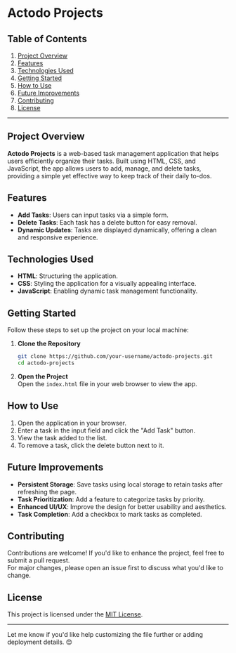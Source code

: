 # Actodo Projects

## Table of Contents
1. [Project Overview](#project-overview)
2. [Features](#features)
3. [Technologies Used](#technologies-used)
4. [Getting Started](#getting-started)
5. [How to Use](#how-to-use)
6. [Future Improvements](#future-improvements)
7. [Contributing](#contributing)
8. [License](#license)

---

## Project Overview
**Actodo Projects** is a web-based task management application that helps users efficiently organize their tasks. Built using HTML, CSS, and JavaScript, the app allows users to add, manage, and delete tasks, providing a simple yet effective way to keep track of their daily to-dos.

## Features
- **Add Tasks**: Users can input tasks via a simple form.
- **Delete Tasks**: Each task has a delete button for easy removal.
- **Dynamic Updates**: Tasks are displayed dynamically, offering a clean and responsive experience.

## Technologies Used
- **HTML**: Structuring the application.
- **CSS**: Styling the application for a visually appealing interface.
- **JavaScript**: Enabling dynamic task management functionality.

## Getting Started
Follow these steps to set up the project on your local machine:

1. **Clone the Repository**  
   ```bash
   git clone https://github.com/your-username/actodo-projects.git
   cd actodo-projects
   ```

2. **Open the Project**  
   Open the `index.html` file in your web browser to view the app.

## How to Use
1. Open the application in your browser.
2. Enter a task in the input field and click the "Add Task" button.
3. View the task added to the list.
4. To remove a task, click the delete button next to it.

## Future Improvements
- **Persistent Storage**: Save tasks using local storage to retain tasks after refreshing the page.
- **Task Prioritization**: Add a feature to categorize tasks by priority.
- **Enhanced UI/UX**: Improve the design for better usability and aesthetics.
- **Task Completion**: Add a checkbox to mark tasks as completed.

## Contributing
Contributions are welcome! If you'd like to enhance the project, feel free to submit a pull request.  
For major changes, please open an issue first to discuss what you'd like to change.

## License
This project is licensed under the [MIT License](https://opensource.org/licenses/MIT).  

---

Let me know if you'd like help customizing the file further or adding deployment details. 😊
